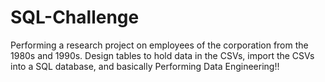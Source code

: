 # SQL-Challenge
Performing a research project on employees of the corporation from the 1980s and 1990s. Design tables to hold data in the CSVs, import the CSVs into a SQL database, and basically Performing Data Engineering!! 
